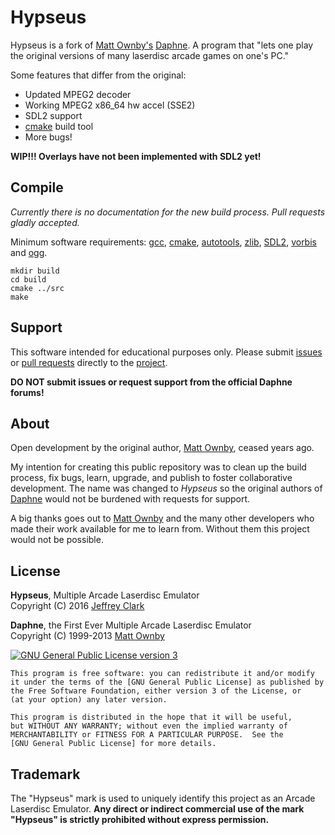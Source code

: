 # Hypseus

Hypseus is a fork of [Matt Ownby's][CUS] [Daphne]. A program that "lets one play
the original versions of many laserdisc arcade games on one's PC."

Some features that differ from the original:

* Updated MPEG2 decoder
* Working MPEG2 x86_64 hw accel (SSE2)
* SDL2 support
* [cmake] build tool
* More bugs!

**WIP!!! Overlays have not been implemented with SDL2 yet!**

## Compile

_Currently there is no documentation for the new build process. Pull requests
gladly accepted._

Minimum software requirements: [gcc], [cmake], [autotools], [zlib], [SDL2],
[vorbis] and [ogg].

    mkdir build
    cd build
    cmake ../src
    make

## Support

This software intended for educational purposes only. Please submit [issues] or
[pull requests] directly to the [project].

**DO NOT submit issues or request support from the official Daphne forums!**

## About

Open development by the original author, [Matt Ownby][CUS], ceased years ago.

My intention for creating this public repository was to clean up the build
process, fix bugs, learn, upgrade, and publish to foster collaborative
development. The name was changed to _Hypseus_ so the original authors of
[Daphne] would not be burdened with requests for support.

A big thanks goes out to [Matt Ownby][CUS] and the many other developers who
made their work available for me to learn from. Without them this project
would not be possible.

## License

**Hypseus**, Multiple Arcade Laserdisc Emulator  
Copyright (C) 2016  [Jeffrey Clark][JAC]

**Daphne**, the First Ever Multiple Arcade Laserdisc Emulator  
Copyright (C) 1999-2013  [Matt Ownby][CUS]

[![GNU General Public License version 3](http://www.gnu.org/graphics/gplv3-127x51.png)][GNU General Public License]

    This program is free software: you can redistribute it and/or modify
    it under the terms of the [GNU General Public License] as published by
    the Free Software Foundation, either version 3 of the License, or
    (at your option) any later version.
    
    This program is distributed in the hope that it will be useful,
    but WITHOUT ANY WARRANTY; without even the implied warranty of
    MERCHANTABILITY or FITNESS FOR A PARTICULAR PURPOSE.  See the
    [GNU General Public License] for more details.

## Trademark

The "Hypseus" mark is used to uniquely identify this project  as an Arcade
Laserdisc Emulator.  __Any direct or indirect commercial use of the mark
"Hypseus" is strictly prohibited without express permission.__

[project]: https://github.com/btolab/daphne
[issues]: https://github.com/btolab/daphne/issues
[pull requests]: https://github.com/btolab/daphne/pulls
[Daphne]: http://www.daphne-emu.com
[CUS]: http://www.daphne-emu.com/site3/statement.php
[gcc]: https://gcc.gnu.org/
[zlib]: http://www.zlib.net/
[libmpeg2]: http://libmpeg2.sourceforge.net/
[SDL2]: https://www.libsdl.org/download-2.0.php
[SDL_Image]: https://www.libsdl.org/projects/SDL_image/
[SDL_Mixer]: https://www.libsdl.org/projects/SDL_mixer/
[SDL_ttf]: https://www.libsdl.org/projects/SDL_ttf/
[GLEW]: http://glew.sourceforge.net/
[ogg]: https://en.wikipedia.org/wiki/Ogg
[vorbis]: https://en.wikipedia.org/wiki/Vorbis
[cmake]: https://cmake.org
[autotools]: https://en.wikipedia.org/wiki/GNU_Build_System
[GNU General Public License]: http://www.gnu.org/licenses/gpl-3.0.en.html
[JAC]: https://github.com/h0tw1r3
